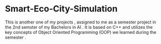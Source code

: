 # Smart-Eco-City-Simulation
This is another one of my projects , assigned to me as a semester project in the 2nd semster of my Bachelors in AI . It is based on C++ and utilizes the key concepts of Object Oriented Programming (OOP) we learned during the semester . 
